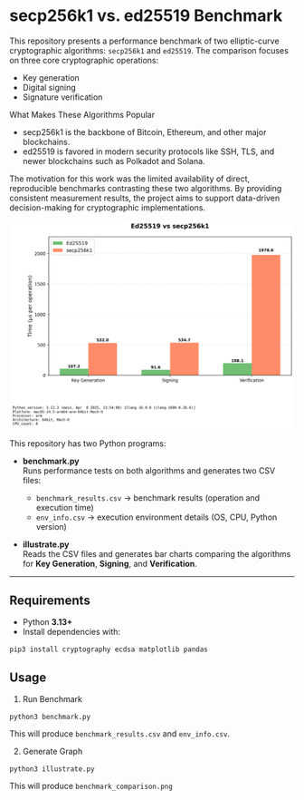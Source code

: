# secp256k1 vs. ed25519 Benchmark

This repository presents a performance benchmark of two elliptic-curve cryptographic algorithms: `secp256k1` and `ed25519`. The comparison focuses on three core cryptographic operations:
- Key generation
- Digital signing
- Signature verification

What Makes These Algorithms Popular
- secp256k1 is the backbone of Bitcoin, Ethereum, and other major blockchains.
- ed25519 is favored in modern security protocols like SSH, TLS, and newer blockchains such as Polkadot and Solana.

The motivation for this work was the limited availability of direct, reproducible benchmarks contrasting these two algorithms. By providing consistent measurement results, the project aims to support data-driven decision-making for cryptographic implementations.

![ed25519 vs. secp256k1](benchmark_comparison.png)


This repository has two Python programs:

- **benchmark.py**  
  Runs performance tests on both algorithms and generates two CSV files:  
  - `benchmark_results.csv` → benchmark results (operation and execution time)  
  - `env_info.csv` → execution environment details (OS, CPU, Python version)

- **illustrate.py**  
  Reads the CSV files and generates bar charts comparing the algorithms for **Key Generation**, **Signing**, and **Verification**.

---

## Requirements

- Python **3.13+**
- Install dependencies with:

```
pip3 install cryptography ecdsa matplotlib pandas
```

## Usage
1. Run Benchmark
```
python3 benchmark.py
```
This will produce `benchmark_results.csv` and `env_info.csv`.

2. Generate Graph
```
python3 illustrate.py
```
This will produce `benchmark_comparison.png`